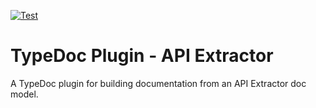 [![Test](https://github.com/Lakuna/typedoc-plugin-api-extractor/actions/workflows/test.yml/badge.svg)](https://github.com/Lakuna/typedoc-plugin-api-extractor/actions/workflows/test.yml)

# TypeDoc Plugin - API Extractor

A TypeDoc plugin for building documentation from an API Extractor doc model.
